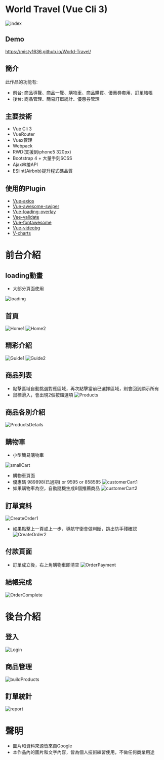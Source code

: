 # World Travel (Vue Cli 3)
![index](https://user-images.githubusercontent.com/47848363/57911507-8ad55e00-78ba-11e9-8971-9b47afcb7d71.png)
## Demo  
https://misty1636.github.io/World-Travel/
## 簡介
此作品的功能有:
+ 前台: 商品導覽、商品一覽、購物車、商品購買、優惠券套用、訂單結帳
+ 後台: 商品管理、簡易訂單統計、優惠券管理
## 主要技術
+ Vue Cli 3
+ VueRouter
+ Vuex管理
+ Webpack
+ RWD(支援到iphone5 320px)
+ Bootstrap 4 + 大量手刻SCSS
+ Ajax串接API
+ ESlint(Airbnb)提升程式碼品質
## 使用的Plugin
+ [Vue-axios](https://www.npmjs.com/package/vue-axios)
+ [Vue-awesome-swiper](https://github.com/surmon-china/vue-awesome-swiper)
+ [Vue-loading-overlay](https://github.com/ankurk91/vue-loading-overlay)
+ [Vee-validate](https://baianat.github.io/vee-validate/)
+ [Vue-fontawesome](https://fontawesome.com/how-to-use/on-the-web/using-with/vuejs)
+ [Vue-videobg](https://github.com/pespantelis/vue-videobg)
+ [V-charts](https://v-charts.js.org/#/)
# 前台介紹
## loading動畫
+ 大部分頁面使用

![loading](https://user-images.githubusercontent.com/47848363/57913243-bfe3af80-78be-11e9-8022-5461d53d72a4.gif)
## 首頁
![Home1](https://user-images.githubusercontent.com/47848363/57911507-8ad55e00-78ba-11e9-8971-9b47afcb7d71.png)
![Home2](https://user-images.githubusercontent.com/47848363/57916114-c6752580-78c4-11e9-951a-9a34bbd7a044.png)
## 精彩介紹
![Guide1](https://user-images.githubusercontent.com/47848363/57918594-ab58e480-78c9-11e9-8df3-2828c7c2b9ea.png)
![Guide2](https://user-images.githubusercontent.com/47848363/57916717-0983c880-78c6-11e9-9ac2-d7851782b7a8.png)
## 商品列表
+ 點擊區域自動挑選對應區域，再次點擊當前已選擇區域，則會回到顯示所有
+ 鼠標滑入，會出現2個按鈕選項
![Products](https://user-images.githubusercontent.com/47848363/57916402-5c10b500-78c5-11e9-9b14-14c7e80d87db.png)
## 商品各別介紹
![ProductsDetails](https://user-images.githubusercontent.com/47848363/57916403-5c10b500-78c5-11e9-8be2-f28ec8129d96.png)
## 購物車
+ 小型簡易購物車

![smallCart](https://user-images.githubusercontent.com/47848363/57918783-07bc0400-78ca-11e9-859a-4d5df9b40d15.png)
+ 購物車頁面
+ 優惠碼 989898(已過期) or 9595 or 858585
![customerCart1](https://user-images.githubusercontent.com/47848363/57916406-5c10b500-78c5-11e9-82b4-12d6b3255fd6.png)
+ 如果購物車為空，自動隨機生成8個推薦商品
![customerCart2](https://user-images.githubusercontent.com/47848363/57916405-5c10b500-78c5-11e9-8840-c90b8990f548.png)
## 訂單資料
![CreateOrder1](https://user-images.githubusercontent.com/47848363/57916407-5ca94b80-78c5-11e9-83b8-29d9cb82ad30.png)
+ 如果點擊上一頁或上一步，導航守衛會做判斷，跳出防手殘確認
![CreateOrder2](https://user-images.githubusercontent.com/47848363/57916408-5ca94b80-78c5-11e9-9624-5b58ce54c274.png)
## 付款頁面
+ 訂單成立後，右上角購物車即清空
![OrderPayment](https://user-images.githubusercontent.com/47848363/57916409-5ca94b80-78c5-11e9-89c6-37d92a4f5c3b.png)
## 結帳完成
![OrderComplete](https://user-images.githubusercontent.com/47848363/57916410-5d41e200-78c5-11e9-9dc0-17dd44ec369c.png)
# 後台介紹
## 登入
![Login](https://user-images.githubusercontent.com/47848363/57916412-5d41e200-78c5-11e9-9547-d96b3bd09e83.png)
## 商品管理
![buildProducts](https://user-images.githubusercontent.com/47848363/57923779-d2b5ae80-78d5-11e9-83e8-f4d82e2b8d14.png)
## 訂單統計
![report](https://user-images.githubusercontent.com/47848363/57942924-46bb7b00-7905-11e9-9b58-fb5a41a8bf48.png)
# 聲明
+ 圖片和資料來源皆來自Google
+ 本作品內的圖片和文字內容，皆為個人技術練習使用，不做任何商業用途
